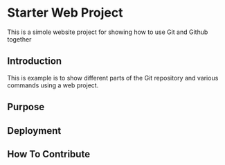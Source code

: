 # Starter Web Project

This is a simole website project for showing how to use Git and 
Github together 

## Introduction

This is example is to show different parts of the Git repository and various commands using a web project.

## Purpose

## Deployment

## How To Contribute


